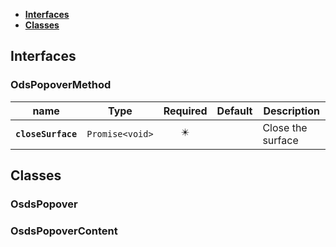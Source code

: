 * [**Interfaces**](#interfaces)
* [**Classes**](#classes)

## Interfaces

### OdsPopoverMethod
|name | Type | Required | Default | Description|
|---|---|:---:|---|---|
|**`closeSurface`** | `Promise<void>` | ✴️ |  | Close the surface|

## Classes

### OsdsPopover

### OsdsPopoverContent